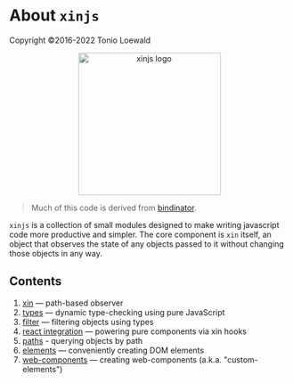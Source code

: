 # About `xinjs`

Copyright ©2016-2022 Tonio Loewald

<div style="text-align: center">
  <a href="https://xinjs.net">
    <img style="width: 256px; max-width: 80%" alt="xinjs logo" src="https://xinjs.net/xinjs-logo.svg">
  </a>
</div>

> Much of this code is derived from [bindinator](https://b8rjs.com).

`xinjs` is a collection of small modules designed to make writing javascript
code more productive and simpler. The core component is `xin` itself, an 
object that observes the state of any objects passed to it without changing
those objects in any way.

## Contents

1. [xin](xin.md) — path-based observer
2. [types](type-by-example.md) — dynamic type-checking using pure JavaScript
3. [filter](filter.md) — filtering objects using types
4. [react integration](useXin.md) — powering pure components via xin hooks
5. [paths](by-path.md) - querying objects by path
6. [elements](elements.md) — conveniently creating DOM elements
7. [web-components](web-components.md) — creating web-components (a.k.a. "custom-elements")